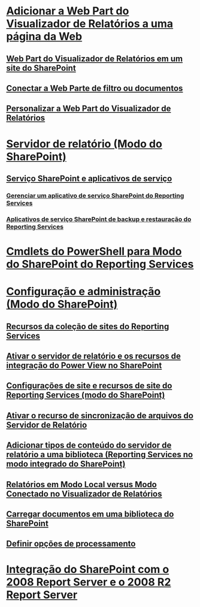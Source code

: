 # [Adicionar a Web Part do Visualizador de Relatórios a uma página da Web](add-reporting-services-content-types-to-a-sharepoint-library.md)
## [Web Part do Visualizador de Relatórios em um site do SharePoint](../report-viewer-web-part-on-a-sharepoint-site.md)
## [Conectar a Web Parte de filtro ou documentos](../connect-filter-or-documents-web-part-reporting-services-sharepoint-integrated-mode.md)
## [Personalizar a Web Part do Visualizador de Relatórios](../customize-the-report-viewer-web-part.md)
# [Servidor de relatório (Modo do SharePoint)](../reporting-services-report-server-sharepoint-mode.md)
## [Serviço SharePoint e aplicativos de serviço](../reporting-services-sharepoint-service-and-service-applications.md)
### [Gerenciar um aplicativo de serviço SharePoint do Reporting Services](../manage-a-reporting-services-sharepoint-service-application.md)
### [Aplicativos de serviço SharePoint de backup e restauração do Reporting Services](../backup-and-restore-reporting-services-sharepoint-service-applications.md)
# [Cmdlets do PowerShell para Modo do SharePoint do Reporting Services](../powershell-cmdlets-for-reporting-services-sharepoint-mode.md)
# [Configuração e administração (Modo do SharePoint)](../configure-administer-report-server-reporting-services-sharepoint-mode.md)
## [Recursos da coleção de sites do Reporting Services](../reporting-services-site-collection-features.md)
## [Ativar o servidor de relatório e os recursos de integração do Power View no SharePoint](../activate-the-report-server-and-power-view-integration-features-in-sharepoint.md)
## [Configurações de site e recursos de site do Reporting Services (modo do SharePoint)](../reporting-services-site-settings-and-site-features-sharepoint-mode.md)
## [Ativar o recurso de sincronização de arquivos do Servidor de Relatório](../activate-report-server-file-sync-feature-sharepoint-central-administration.md)
## [Adicionar tipos de conteúdo do servidor de relatório a uma biblioteca (Reporting Services no modo integrado do SharePoint)](../add-reporting-services-content-types-to-a-sharepoint-library.md)
## [Relatórios em Modo Local versus Modo Conectado no Visualizador de Relatórios](../local-vs-connected-mode-report-viewer-reporting-services-sharepoint-mode.md)
## [Carregar documentos em uma biblioteca do SharePoint](../upload-documents-to-a-sharepoint-library-reporting-services-in-sharepoint-mode.md)
## [Definir opções de processamento](../set-processing-options-reporting-services-in-sharepoint-integrated-mode.md)
# [Integração do SharePoint com o 2008 Report Server e o 2008 R2 Report Server](../sharepoint-integration-with-2008-and-2008-r2-report-servers.md)
